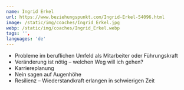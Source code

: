 ```yaml
---
name: Ingrid Erkel
url: https://www.beziehungspunkt.com/Ingrid-Erkel-54096.html
image: /static/img/coaches/Ingrid_Erkel.jpg
webp: /static/img/coaches/Ingrid_Erkel.webp
tags: '',
languages: 'de'
---
```


<ul><li>Probleme im beruflichen Umfeld als Mitarbeiter oder Führungskraft</li><li>Veränderung ist nötig – welchen Weg will ich gehen?&nbsp;</li><li>Karriereplanung</li><li>Nein sagen auf Augenhöhe</li><li>Resilienz – Wiederstandkraft erlangen in schwierigen Zeit</li></ul>